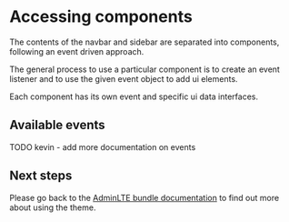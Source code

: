 # Accessing components

The contents of the navbar and sidebar are separated into components, following an event driven approach.

The general process to use a particular component is to create an event listener and to use the given event object to add ui elements.

Each component has its own event and specific ui data interfaces.

## Available events

TODO kevin - add more documentation on events

## Next steps

Please go back to the [AdminLTE bundle documentation](README.md) to find out more about using the theme.
